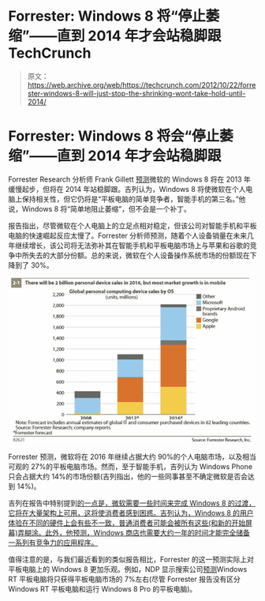 # Forrester: Windows 8 将“停止萎缩”——直到 2014 年才会站稳脚跟 TechCrunch

> 原文：<https://web.archive.org/web/https://techcrunch.com/2012/10/22/forrester-windows-8-will-just-stop-the-shrinking-wont-take-hold-until-2014/>

# Forrester: Windows 8 将会“停止萎缩”——直到 2014 年才会站稳脚跟

Forrester Research 分析师 Frank Gillett [预测](https://web.archive.org/web/20221206193637/http://blogs.forrester.com/frank_gillett/12-10-22-the_mobile_tsunami_reframes_windows_as_one_of_three_os_players)微软的 Windows 8 将在 2013 年缓慢起步，但将在 2014 年站稳脚跟。吉列认为，Windows 8 将使微软在个人电脑上保持相关性，但它仍将是“平板电脑的简单竞争者，智能手机的第三名。”他说，Windows 8 将“简单地阻止萎缩”，但不会是一个补丁。

报告指出，尽管微软在个人电脑上的立足点相对稳定，但该公司对智能手机和平板电脑的快速崛起反应太慢了。Forrester 分析师预测，随着个人设备销量在未来几年继续增长，该公司将无法弥补其在智能手机和平板电脑市场上与苹果和谷歌的竞争中所失去的大部分份额。总的来说，微软在个人设备操作系统市场的份额现在下降到了 30%。

[![](img/e09852d57e47fb94d439161e748a3a78.png "forrester_windows_prediction_2017")](https://web.archive.org/web/20221206193637/https://beta.techcrunch.com/?attachment_id=680461)

Forrester 预测，微软将在 2016 年继续占据大约 90%的个人电脑市场，以及相当可观的 27%的平板电脑市场。然而，至于智能手机，吉列认为 Windows Phone 只会占据大约 14%的市场份额(吉列指出，他的一些同事甚至不确定微软是否会达到 14%)。

吉列在报告中特别提到[的一点是，微软需要一些时间来完成 Windows 8 的过渡，它将在大量架构上可用，这将使消费者感到困惑。吉列认为，Windows 8 的用户体验在不同的硬件上会有些不一致，普通消费者可能会被所有这些(和新的开始屏幕)弄糊涂。此外，他预测，Windows 商店也需要大约一年的时间才能完全储备一系列有竞争力的应用程序。](https://web.archive.org/web/20221206193637/http://www.forrester.com/Windows+The+Next+Five+Years/fulltext/-/E-RES82621)

值得注意的是，与我们最近看到的类似报告相比，Forrester 的这一预测实际上对平板电脑上的 Windows 8 更加乐观。例如，NDP 显示搜索公司[预测](https://web.archive.org/web/20221206193637/http://news.cnet.com/8301-1001_3-57426717-92/for-windows-8-tablets-a-weak-forecast/)Windows RT 平板电脑将只获得平板电脑市场的 7%左右(尽管 Forrester 报告没有区分 Windows RT 平板电脑和运行 Windows 8 Pro 的平板电脑)。